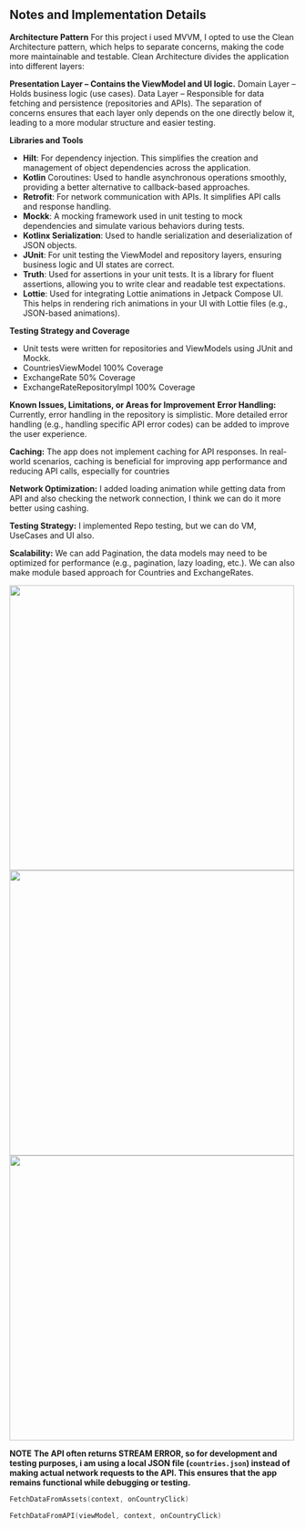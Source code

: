 ## Notes and Implementation Details
**Architecture Pattern**
For this project i used MVVM, I opted to use the Clean Architecture pattern, which helps to separate concerns, making the code more maintainable and testable. Clean Architecture divides the application into different layers:

**Presentation Layer – Contains the ViewModel and UI logic.**
Domain Layer – Holds business logic (use cases).
Data Layer – Responsible for data fetching and persistence (repositories and APIs).
The separation of concerns ensures that each layer only depends on the one directly below it, leading to a more modular structure and easier testing.

**Libraries and Tools**
* **Hilt**: For dependency injection. This simplifies the creation and management of object dependencies across the application.
* **Kotlin** Coroutines: Used to handle asynchronous operations smoothly, providing a better alternative to callback-based approaches.
* **Retrofit**: For network communication with APIs. It simplifies API calls and response handling.
* **Mockk**: A mocking framework used in unit testing to mock dependencies and simulate various behaviors during tests.
* **Kotlinx Serialization**: Used to handle serialization and deserialization of JSON objects.
* **JUnit**: For unit testing the ViewModel and repository layers, ensuring business logic and UI states are correct.
* **Truth**: Used for assertions in your unit tests. It is a library for fluent assertions, allowing you to write clear and readable test expectations.
* **Lottie**: Used for integrating Lottie animations in Jetpack Compose UI. This helps in rendering rich animations in your UI with Lottie files (e.g., JSON-based animations).

**Testing Strategy and Coverage**
* Unit tests were written for repositories and ViewModels using JUnit and Mockk.
* CountriesViewModel 100% Coverage
* ExchangeRate 50% Coverage
* ExchangeRateRepositoryImpl 100% Coverage

**Known Issues, Limitations, or Areas for Improvement**
**Error Handling:**
Currently, error handling in the repository is simplistic. More detailed error handling (e.g., handling specific API error codes) can be added to improve the user experience.

**Caching:**
The app does not implement caching for API responses. In real-world scenarios, caching is beneficial for improving app performance and reducing API calls, especially for countries

**Network Optimization:**
I added loading animation while getting data from API and also checking the network connection, I think we can do it more better using cashing.

**Testing Strategy:**
I implemented Repo testing, but we can do VM, UseCases and UI also. 

**Scalability:**
We can add Pagination, the data models may need to be optimized for performance (e.g., pagination, lazy loading, etc.).
We can also make module based approach for Countries and ExchangeRates.

<img src="screenshot/CountriesList.png" width="500" alt=""/>
<img src="screenshot/ExchangeRateScreen.png" width="500" alt=""/>
<img src="screenshot/NoInternetConnection.png" width="500" alt=""/>

**NOTE**
**The API often returns STREAM ERROR, so for development and
testing purposes, i am using a local JSON file (`countries.json`)
instead of making actual network requests to the API. This ensures
that the app remains functional while debugging or testing.**
```kotlin
FetchDataFromAssets(context, onCountryClick)
```

```kotlin
FetchDataFromAPI(viewModel, context, onCountryClick)
```
